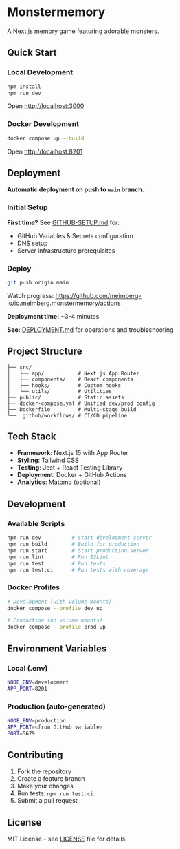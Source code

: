 # Monstermemory

A Next.js memory game featuring adorable monsters.

## Quick Start

### Local Development
```bash
npm install
npm run dev
```
Open [http://localhost:3000](http://localhost:3000)

### Docker Development
```bash
docker compose up --build
```
Open [http://localhost:8201](http://localhost:8201)

## Deployment

**Automatic deployment on push to `main` branch.**

### Initial Setup

**First time?** See [GITHUB-SETUP.md](GITHUB-SETUP.md) for:
- GitHub Variables & Secrets configuration
- DNS setup
- Server infrastructure prerequisites

### Deploy

```bash
git push origin main
```

Watch progress: https://github.com/meimberg-io/io.meimberg.monstermemory/actions

**Deployment time:** ~3-4 minutes

**See:** [DEPLOYMENT.md](DEPLOYMENT.md) for operations and troubleshooting

## Project Structure

```
├── src/
│   ├── app/           # Next.js App Router
│   ├── components/    # React components
│   ├── hooks/         # Custom hooks
│   └── utils/         # Utilities
├── public/            # Static assets
├── docker-compose.yml # Unified dev/prod config
├── Dockerfile         # Multi-stage build
└── .github/workflows/ # CI/CD pipeline
```

## Tech Stack

- **Framework**: Next.js 15 with App Router
- **Styling**: Tailwind CSS
- **Testing**: Jest + React Testing Library
- **Deployment**: Docker + GitHub Actions
- **Analytics**: Matomo (optional)

## Development

### Available Scripts
```bash
npm run dev          # Start development server
npm run build        # Build for production
npm run start        # Start production server
npm run lint         # Run ESLint
npm run test         # Run tests
npm run test:ci      # Run tests with coverage
```

### Docker Profiles
```bash
# Development (with volume mounts)
docker compose --profile dev up

# Production (no volume mounts)
docker compose --profile prod up
```

## Environment Variables

### Local (.env)
```bash
NODE_ENV=development
APP_PORT=8201
```

### Production (auto-generated)
```bash
NODE_ENV=production
APP_PORT=<from GitHub variable>
PORT=5679
```

## Contributing

1. Fork the repository
2. Create a feature branch
3. Make your changes
4. Run tests: `npm run test:ci`
5. Submit a pull request

## License

MIT License - see [LICENSE](LICENSE) file for details.